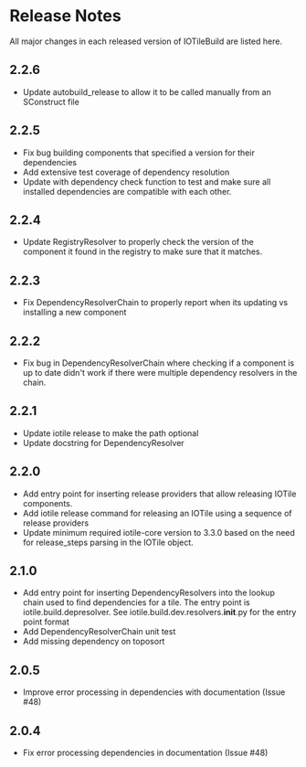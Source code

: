 # Release Notes

All major changes in each released version of IOTileBuild are listed here.

## 2.2.6

- Update autobuild_release to allow it to be called manually from an SConstruct file

## 2.2.5

- Fix bug building components that specified a version for their dependencies
- Add extensive test coverage of dependency resolution
- Update with dependency check function to test and make sure all installed dependencies
  are compatible with each other.

## 2.2.4

- Update RegistryResolver to properly check the version of the component it found in the registry
  to make sure that it matches.

## 2.2.3

- Fix DependencyResolverChain to properly report when its updating vs installing a new component

## 2.2.2

- Fix bug in DependencyResolverChain where checking if a component is up to date didn't work
  if there were multiple dependency resolvers in the chain.

## 2.2.1

- Update iotile release to make the path optional
- Update docstring for DependencyResolver

## 2.2.0

- Add entry point for inserting release providers that allow releasing IOTile components.
- Add iotile release command for releasing an IOTile using a sequence of release providers
- Update minimum required iotile-core version to 3.3.0 based on the need for release_steps
  parsing in the IOTile object.

## 2.1.0

- Add entry point for inserting DependencyResolvers into the lookup chain
  used to find dependencies for a tile.  The entry point is iotile.build.depresolver.
  See iotile.build.dev.resolvers.__init__.py for the entry point format
- Add DependencyResolverChain unit test
- Add missing dependency on toposort

## 2.0.5

- Improve error processing in dependencies with documentation (Issue #48)

## 2.0.4

- Fix error processing dependencies in documentation (Issue #48)
